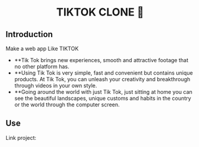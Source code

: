 <h1 align="center">
  TIKTOK CLONE 👋
</h1>

## Introduction
Make a web app Like TIKTOK
* **Tik Tok brings new experiences, smooth and attractive footage that no other platform has.
* **Using Tik Tok is very simple, fast and convenient but contains unique products. At Tik Tok, you can unleash your creativity and breakthrough through videos in your own style.
* **Going around the world with just Tik Tok, just sitting at home you can see the beautiful landscapes, unique customs and habits in the country or the world through the computer screen.

## Use
Link project: [<a href="https://mytiktokclone.netlify.app/"/>](https://mytiktokclone.netlify.app/)
